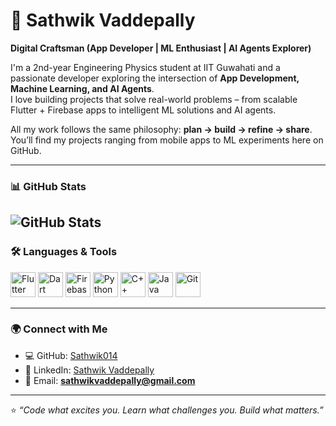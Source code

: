 # 🚀 Sathwik Vaddepally  

**Digital Craftsman (App Developer | ML Enthusiast | AI Agents Explorer)**  

I'm a 2nd-year Engineering Physics student at IIT Guwahati and a passionate developer exploring the intersection of **App Development, Machine Learning, and AI Agents**.  
I love building projects that solve real-world problems – from scalable Flutter + Firebase apps to intelligent ML solutions and AI agents.  

All my work follows the same philosophy: **plan → build → refine → share**. You’ll find my projects ranging from mobile apps to ML experiments here on GitHub.  

---

### 📊 GitHub Stats
![GitHub Stats](https://github-readme-stats.vercel.app/api?username=Sathwik014&show_icons=true&theme=radical)  
---

### 🛠️ Languages & Tools
<p align="left">
  <img src="https://cdn.jsdelivr.net/gh/devicons/devicon/icons/flutter/flutter-original.svg" alt="Flutter" width="40" height="40"/> 
  <img src="https://cdn.jsdelivr.net/gh/devicons/devicon/icons/dart/dart-original.svg" alt="Dart" width="40" height="40"/> 
  <img src="https://cdn.jsdelivr.net/gh/devicons/devicon/icons/firebase/firebase-plain.svg" alt="Firebase" width="40" height="40"/> 
  <img src="https://cdn.jsdelivr.net/gh/devicons/devicon/icons/python/python-original.svg" alt="Python" width="40" height="40"/> 
  <img src="https://cdn.jsdelivr.net/gh/devicons/devicon/icons/cplusplus/cplusplus-original.svg" alt="C++" width="40" height="40"/> 
  <img src="https://cdn.jsdelivr.net/gh/devicons/devicon/icons/java/java-original.svg" alt="Java" width="40" height="40"/> 
  <img src="https://cdn.jsdelivr.net/gh/devicons/devicon/icons/git/git-original.svg" alt="Git" width="40" height="40"/> 
</p>

---

### 🌍 Connect with Me
- 💻 GitHub: [Sathwik014](https://github.com/Sathwik014)  
- 🔗 LinkedIn: [Sathwik Vaddepally](https://www.linkedin.com/in/sathwik-vaddepally)  
- 📧 Email: **sathwikvaddepally@gmail.com**  

---

⭐️ *“Code what excites you. Learn what challenges you. Build what matters.”*  


<!--
**Sathwik014/Sathwik014** is a ✨ _special_ ✨ repository because its `README.md` (this file) appears on your GitHub profile.

Here are some ideas to get you started:

- 🔭 I’m currently working on ...
- 🌱 I’m currently learning ...
- 👯 I’m looking to collaborate on ...
- 🤔 I’m looking for help with ...
- 💬 Ask me about ...
- 📫 How to reach me: ...
- 😄 Pronouns: ...
- ⚡ Fun fact: ...
-->
